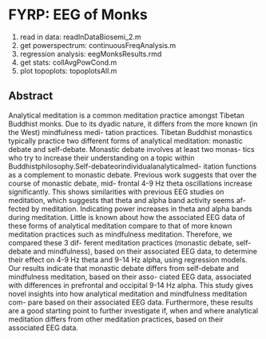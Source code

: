 # FYRP: EEG of Monks
1. read in data: readInDataBiosemi_2.m
2. get powerspectrum: continuousFreqAnalysis.m
3. regression analysis: eegMonksResults.rmd
4. get stats: collAvgPowCond.m
5. plot topoplots: topoplotsAll.m


## Abstract
Analytical meditation is a common meditation practice amongst Tibetan Buddhist monks. Due to its dyadic nature, it differs from the more known (in the West) mindfulness medi- tation practices. Tibetan Buddhist monastics typically practice two different forms of analytical meditation: monastic debate and self-debate. Monastic debate involves at least two monas- tics who try to increase their understanding on a topic within Buddhistphilosophy.Self-debateorindividualanalyticalmed- itation functions as a complement to monastic debate. Previous work suggests that over the course of monastic debate, mid- frontal 4-9 Hz theta oscillations increase significantly. This shows similarities with previous EEG studies on meditation, which suggests that theta and alpha band activity seems af- fected by meditation. Indicating power increases in theta and alpha bands during meditation. Little is known about how the associated EEG data of these forms of analytical meditation compare to that of more known meditation practices such as mindfulness meditation. Therefore, we compared these 3 dif- ferent meditation practices (monastic debate, self-debate and mindfulness), based on their associated EEG data, to determine their effect on 4-9 Hz theta and 9-14 Hz alpha, using regression models. Our results indicate that monastic debate differs from self-debate and mindfulness meditation, based on their asso- ciated EEG data, associated with differences in prefrontal and occipital 9-14 Hz alpha. This study gives novel insights into how analytical meditation and mindfulness meditation com- pare based on their associated EEG data. Furthermore, these results are a good starting point to further investigate if, when and where analytical meditation differs from other meditation practices, based on their associated EEG data.

